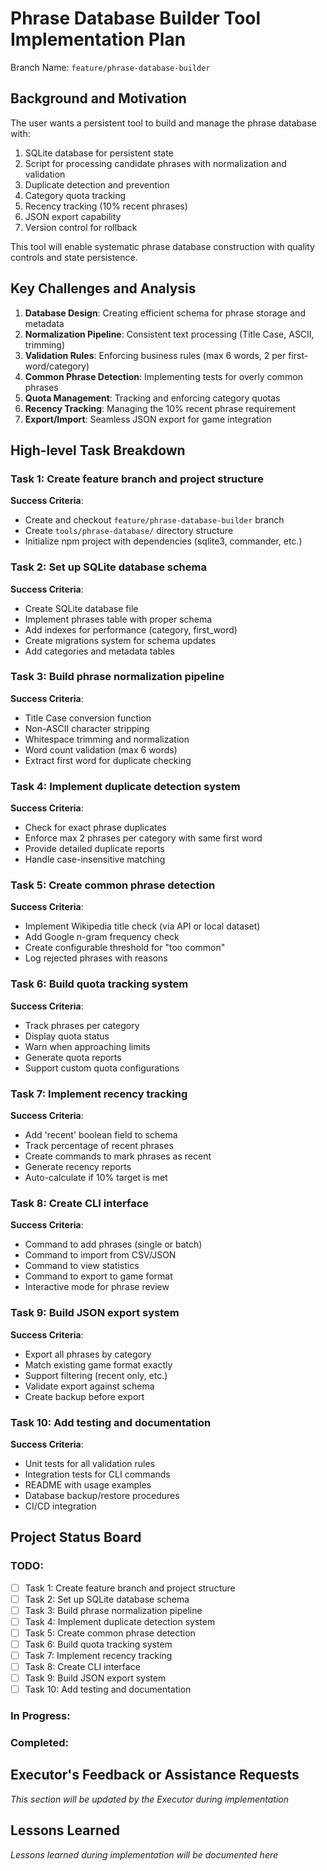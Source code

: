 # Phrase Database Builder Tool Implementation Plan

Branch Name: `feature/phrase-database-builder`

## Background and Motivation

The user wants a persistent tool to build and manage the phrase database with:
1. SQLite database for persistent state
2. Script for processing candidate phrases with normalization and validation
3. Duplicate detection and prevention
4. Category quota tracking
5. Recency tracking (10% recent phrases)
6. JSON export capability
7. Version control for rollback

This tool will enable systematic phrase database construction with quality controls and state persistence.

## Key Challenges and Analysis

1. **Database Design**: Creating efficient schema for phrase storage and metadata
2. **Normalization Pipeline**: Consistent text processing (Title Case, ASCII, trimming)
3. **Validation Rules**: Enforcing business rules (max 6 words, 2 per first-word/category)
4. **Common Phrase Detection**: Implementing tests for overly common phrases
5. **Quota Management**: Tracking and enforcing category quotas
6. **Recency Tracking**: Managing the 10% recent phrase requirement
7. **Export/Import**: Seamless JSON export for game integration

## High-level Task Breakdown

### Task 1: Create feature branch and project structure
**Success Criteria**: 
- Create and checkout `feature/phrase-database-builder` branch
- Create `tools/phrase-database/` directory structure
- Initialize npm project with dependencies (sqlite3, commander, etc.)

### Task 2: Set up SQLite database schema
**Success Criteria**:
- Create SQLite database file
- Implement phrases table with proper schema
- Add indexes for performance (category, first_word)
- Create migrations system for schema updates
- Add categories and metadata tables

### Task 3: Build phrase normalization pipeline
**Success Criteria**:
- Title Case conversion function
- Non-ASCII character stripping
- Whitespace trimming and normalization
- Word count validation (max 6 words)
- Extract first word for duplicate checking

### Task 4: Implement duplicate detection system
**Success Criteria**:
- Check for exact phrase duplicates
- Enforce max 2 phrases per category with same first word
- Provide detailed duplicate reports
- Handle case-insensitive matching

### Task 5: Create common phrase detection
**Success Criteria**:
- Implement Wikipedia title check (via API or local dataset)
- Add Google n-gram frequency check
- Create configurable threshold for "too common"
- Log rejected phrases with reasons

### Task 6: Build quota tracking system
**Success Criteria**:
- Track phrases per category
- Display quota status
- Warn when approaching limits
- Generate quota reports
- Support custom quota configurations

### Task 7: Implement recency tracking
**Success Criteria**:
- Add 'recent' boolean field to schema
- Track percentage of recent phrases
- Create commands to mark phrases as recent
- Generate recency reports
- Auto-calculate if 10% target is met

### Task 8: Create CLI interface
**Success Criteria**:
- Command to add phrases (single or batch)
- Command to import from CSV/JSON
- Command to view statistics
- Command to export to game format
- Interactive mode for phrase review

### Task 9: Build JSON export system
**Success Criteria**:
- Export all phrases by category
- Match existing game format exactly
- Support filtering (recent only, etc.)
- Validate export against schema
- Create backup before export

### Task 10: Add testing and documentation
**Success Criteria**:
- Unit tests for all validation rules
- Integration tests for CLI commands
- README with usage examples
- Database backup/restore procedures
- CI/CD integration

## Project Status Board

### TODO:
- [ ] Task 1: Create feature branch and project structure
- [ ] Task 2: Set up SQLite database schema
- [ ] Task 3: Build phrase normalization pipeline
- [ ] Task 4: Implement duplicate detection system
- [ ] Task 5: Create common phrase detection
- [ ] Task 6: Build quota tracking system
- [ ] Task 7: Implement recency tracking
- [ ] Task 8: Create CLI interface
- [ ] Task 9: Build JSON export system
- [ ] Task 10: Add testing and documentation

### In Progress:

### Completed:

## Executor's Feedback or Assistance Requests

_This section will be updated by the Executor during implementation_

## Lessons Learned

_Lessons learned during implementation will be documented here_ 